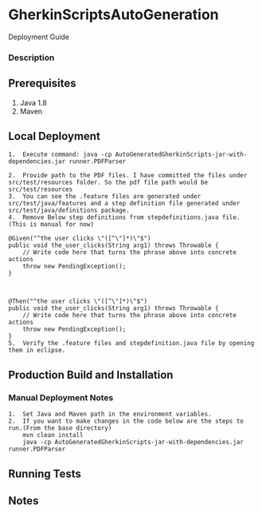 # GherkinScriptsAutoGeneration
Deployment Guide

### Description

## Prerequisites
1.  Java 1.8
2.  Maven


## Local Deployment
```
1.  Execute command: java -cp AutoGeneratedGherkinScripts-jar-with-dependencies.jar runner.PDFParser

2.  Provide path to the PDF files. I have committed the files under src/test/resources folder. So the pdf file path would be src/test/resources
3.  You can see the .feature files are generated under src/test/java/features and a step definition file generated under src/test/java/definitions package.
4.  Remove Below step definitions from stepdefinitions.java file. (This is manual for now)

@Given("^the user clicks \"([^\"]*)\"$")
public void the_user_clicks(String arg1) throws Throwable {
    // Write code here that turns the phrase above into concrete actions
    throw new PendingException();
}



@Then("^the user clicks \"([^\"]*)\"$")
public void the_user_clicks(String arg1) throws Throwable {
    // Write code here that turns the phrase above into concrete actions
    throw new PendingException();
}
5.  Verify the .feature files and stepdefinition.java file by opening them in eclipse.
```

## Production Build and Installation

### Manual Deployment Notes

```
1.  Set Java and Maven path in the environment variables.
2.  If you want to make changes in the code below are the steps to run.(From the base directory)
    mvn clean install
    java -cp AutoGeneratedGherkinScripts-jar-with-dependencies.jar runner.PDFParser
```

## Running Tests

## Notes
